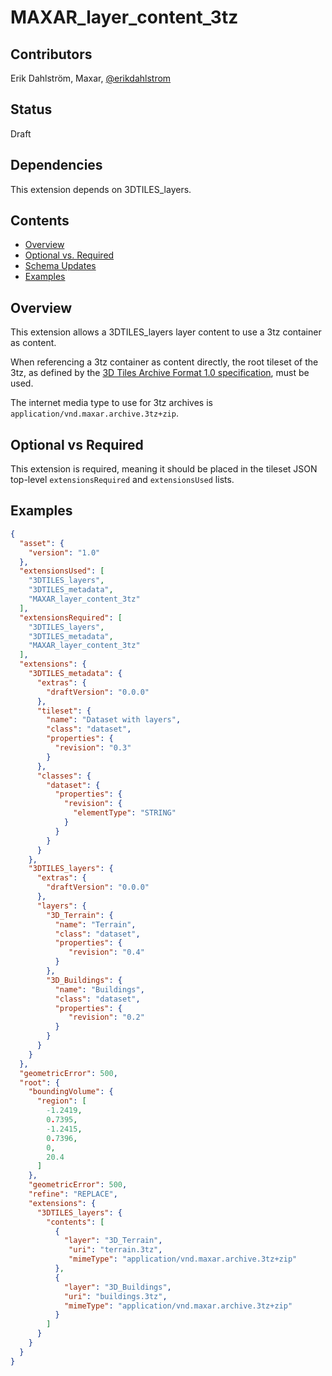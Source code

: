 # MAXAR_layer_content_3tz 

## Contributors

Erik Dahlström, Maxar, [@erikdahlstrom](https://twitter.com/erikdahlstrom)

## Status

Draft

## Dependencies

This extension depends on 3DTILES_layers.

## Contents

  - [Overview](#overview)
  - [Optional vs. Required](#optional-vs-required)
  - [Schema Updates](#schema-updates)
  - [Examples](#examples)

## Overview

This extension allows a 3DTILES_layers layer content to use a 3tz container as content.

When referencing a 3tz container as content directly, the root tileset of the 3tz, as defined by the [3D Tiles Archive Format 1.0 specification](https://github.com/CesiumGS/3d-tiles/issues/422), must be used.

The internet media type to use for 3tz archives is `application/vnd.maxar.archive.3tz+zip`.

## Optional vs Required

This extension is required, meaning it should be placed in the tileset JSON top-level `extensionsRequired` and `extensionsUsed` lists.

## Examples

```json
{
  "asset": {
    "version": "1.0"
  },
  "extensionsUsed": [
    "3DTILES_layers",
    "3DTILES_metadata",
    "MAXAR_layer_content_3tz"
  ],
  "extensionsRequired": [
    "3DTILES_layers",
    "3DTILES_metadata",
    "MAXAR_layer_content_3tz"
  ],
  "extensions": {
    "3DTILES_metadata": {
      "extras": {
        "draftVersion": "0.0.0"
      },
      "tileset": {
        "name": "Dataset with layers",
        "class": "dataset",
        "properties": {
          "revision": "0.3"
        }
      },
      "classes": {
        "dataset": {
          "properties": {
            "revision": {
              "elementType": "STRING"
            }
          }
        }
      }
    },
    "3DTILES_layers": {
      "extras": {
        "draftVersion": "0.0.0"
      },
      "layers": {
        "3D_Terrain": {
          "name": "Terrain",
          "class": "dataset",
          "properties": {
             "revision": "0.4"
          }
        },
        "3D_Buildings": {
          "name": "Buildings",
          "class": "dataset",
          "properties": {
             "revision": "0.2"
          }
        }
      }
    }
  },
  "geometricError": 500,
  "root": {
    "boundingVolume": {
      "region": [
        -1.2419,
        0.7395,
        -1.2415,
        0.7396,
        0,
        20.4
      ]
    },
    "geometricError": 500,
    "refine": "REPLACE",
    "extensions": {
      "3DTILES_layers": {
        "contents": [
          {
            "layer": "3D_Terrain",
             "uri": "terrain.3tz",
             "mimeType": "application/vnd.maxar.archive.3tz+zip"
          },
          {
            "layer": "3D_Buildings",
            "uri": "buildings.3tz",
            "mimeType": "application/vnd.maxar.archive.3tz+zip"
          }
        ]
      }
    }
  }
}
```